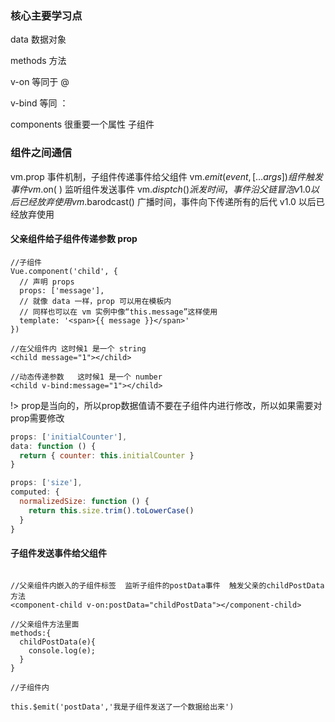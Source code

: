 
### 核心主要学习点

data  数据对象

methods 方法

v-on  等同于 @

v-bind  等同 ：

components 很重要一个属性 子组件


### 组件之间通信

vm.prop   事件机制，子组件传递事件给父组件
vm.$emit( event, […args] )  组件触发事件
vm.$on( )  监听组件发送事件
vm.$disptch()   派发时间，事件沿父链冒泡  v1.0 以后已经放弃使用
vm.$barodcast()  广播时间，事件向下传递所有的后代 v1.0 以后已经放弃使用

#### 父亲组件给子组件传递参数 prop

```
//子组件
Vue.component('child', {
  // 声明 props
  props: ['message'],
  // 就像 data 一样，prop 可以用在模板内
  // 同样也可以在 vm 实例中像“this.message”这样使用
  template: '<span>{{ message }}</span>'
})

//在父组件内 这时候1 是一个 string
<child message="1"></child>

//动态传递参数   这时候1 是一个 number
<child v-bind:message="1"></child>

```
!> prop是当向的，所以prop数据值请不要在子组件内进行修改，所以如果需要对prop需要修改

```js
props: ['initialCounter'],
data: function () {
  return { counter: this.initialCounter }
}
```

```js
props: ['size'],
computed: {
  normalizedSize: function () {
    return this.size.trim().toLowerCase() 
  }
}
```


#### 子组件发送事件给父组件

```

//父亲组件内嵌入的子组件标签  监听子组件的postData事件  触发父亲的childPostData方法
<component-child v-on:postData="childPostData"></component-child>

//父亲组件方法里面
methods:{
  childPostData(e){
    console.log(e);
  }
}

//子组件内

this.$emit('postData','我是子组件发送了一个数据给出来')

```

